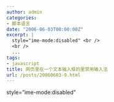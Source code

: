 ```yaml
---
author: admin
categories:
- 脚本语言
date: "2006-06-03T00:00:00Z"
excerpt: |
  style="ime-mode:disabled" <br />
  <br />
  ...
tags:
- javascript
title: 网页里在一个文本输入框的里禁用输入法
url: /posts/20060603-9.html
---
```

style=&#8221;ime-mode:disabled&#8221;